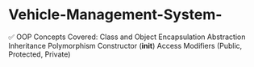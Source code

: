 # Vehicle-Management-System-
✅ OOP Concepts Covered: Class and Object  Encapsulation  Abstraction  Inheritance  Polymorphism  Constructor (__init__)  Access Modifiers (Public, Protected, Private)
